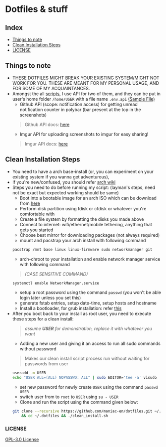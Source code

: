 # Dotfiles & stuff

## Index
- [Things to note](#things-to-note)
- [Clean Installation Steps](#clean-installation-steps)
- [LICENSE](#license)

## Things to note
- THESE DOTFILES MIGHT BREAK YOUR EXISTING SYSTEM/MIGHT NOT WORK FOR YOU. THESE ARE MEANT FOR MY PERSONAL USAGE, AND FOR SOME OF MY ACQUAINTANCES.
- Amongst the all [scripts](https://github.com/maniac-en/dotfiles/tree/main/dotfiles/scripts), I use API for two of them, and they can be put in user's home folder `/home/USER` with a file name `.env.api` [(Sample File)](https://github.com/maniac-en/dotfiles/blob/main/.env.api)
	- Github API (scope: notification access) for getting unread notification counter in polybar (bar present at the top in the screenshots)
	> Github API docs: [here](https://docs.github.com/en/github/authenticating-to-github/creating-a-personal-access-token)
	- Imgur API for uploading screenshots to imgur for easy sharing!
	> Imgur API docs: [here](https://api.imgur.com/#overview)

## Clean Installation Steps
- You need to have a arch base-install (or, you can experiment on your existing system if you wanna get adventurous),
- If you're new/confused, you should refer [arch wiki](https://wiki.archlinux.org/title/installation_guide)
- Steps you need to do before running my script: (layman's steps, need not be exact but expected working should be same)
	- Boot into a bootable image for an arch ISO which can be download from [here](https://archlinux.org/download/)
	- Perform disk partition using fdisk or cfdisk or whatever you're comfortable with
	- Create a file system by formatting the disks you made above
	- Connect to internet: wifi/ethernet/mobile tethering, anything that gets you started
	- Choose best mirror for downloading packages (not always required)
	- mount and pacstrap your arch install with following command
	```sh
	pacstrap /mnt base linux linux-firmware sudo networkmanager git
	```
	- arch-chroot to your installation and enable network manager service with following command
	> *(CASE SENSITIVE COMMAND)*
	```sh
	systemctl enable NetworkManager.service
	```
	- setup a root password using the command `passwd` (you won't be able login later unless you set this)
	- generate fstab entries, setup date-time, setup hosts and hostname
	- Install a bootloader, for grub installation: refer [this](https://wiki.archlinux.org/title/GRUB)
- After you boot back to your install as root user, you need to execute these steps for a clean install:
	> *assume **USER** for demonstration, replace it with whatever you want*
	- Adding a new user and giving it an access to run all sudo commands without password
	> Makes our clean install script process run without waiting for passwords from user
	```sh
	useradd -m USER
	echo "USER ALL=(ALL) NOPASSWD: ALL" | sudo EDITOR='tee -a' visudo
	```
	- set new password for newly create `USER` using the command `passwd USER`
	- switch user from to `root` to `USER` using `su - USER`
	- Clone and run the script using the command given below:
	```sh
	git clone --recursive https://github.com/maniac-en/dotfiles.git ~/.dotfiles \
		&& cd ~/.dotfiles && ./clean_install.sh
	```

### LICENSE
[GPL-3.0 License](https://github.com/maniac-en/dotfiles/blob/main/LICENSE)
